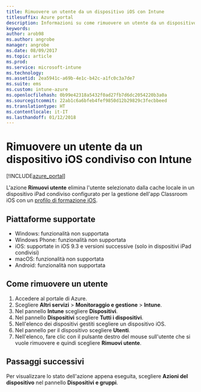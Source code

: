 ```yaml
---
title: Rimuovere un utente da un dispositivo iOS con Intune
titlesuffix: Azure portal
description: Informazioni su come rimuovere un utente da un dispositivo iOS condiviso con Intune.
keywords: 
author: arob98
ms.author: angrobe
manager: angrobe
ms.date: 08/09/2017
ms.topic: article
ms.prod: 
ms.service: microsoft-intune
ms.technology: 
ms.assetid: 2ea5941c-a69b-4e1c-b42c-a1fc0c3a7de7
ms.suite: ems
ms.custom: intune-azure
ms.openlocfilehash: 0b99e42318a5432f0ad27fb7d6dc2054220b3a0a
ms.sourcegitcommit: 22ab1c6a6bfeb4fef9850d12b29829c3fecbbeed
ms.translationtype: HT
ms.contentlocale: it-IT
ms.lasthandoff: 01/12/2018
---
```

# <a name="remove-a-user-from-a-shared-ios-device-with-intune"></a>Rimuovere un utente da un dispositivo iOS condiviso con Intune


[!INCLUDE[azure_portal](./includes/azure_portal.md)]

L'azione **Rimuovi utente** elimina l'utente selezionato dalla cache locale in un dispositivo iPad condiviso configurato per la gestione dell'app Classroom iOS con un [profilo di formazione iOS](education-settings-configure-ios.md). 

## <a name="supported-platforms"></a>Piattaforme supportate

- Windows: funzionalità non supportata
- Windows Phone: funzionalità non supportata
- iOS: supportate in iOS 9.3 e versioni successive (solo in dispositivi iPad condivisi)
- macOS: funzionalità non supportata
- Android: funzionalità non supportata

## <a name="how-to-remove-a-user"></a>Come rimuovere un utente

1. Accedere al portale di Azure.
2. Scegliere **Altri servizi** > **Monitoraggio e gestione** > **Intune**.
3. Nel pannello **Intune** scegliere **Dispositivi**.
4. Nel pannello **Dispositivi** scegliere **Tutti i dispositivi**.
5. Nell'elenco dei dispositivi gestiti scegliere un dispositivo iOS.
6. Nel pannello per il dispositivo scegliere **Utenti**.
7. Nell'elenco, fare clic con il pulsante destro del mouse sull'utente che si vuole rimuovere e quindi scegliere **Rimuovi utente**.

## <a name="next-steps"></a>Passaggi successivi

Per visualizzare lo stato dell'azione appena eseguita, scegliere **Azioni del dispositivo** nel pannello **Dispositivi e gruppi**.
